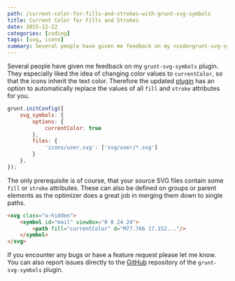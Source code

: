 ```yaml
---
path: /current-color-for-fills-and-strokes-with-grunt-svg-symbols
title: Current Color for Fills and Strokes
date: 2015-12-22
categories: [coding]
tags: [svg, icons]
summary: Several people have given me feedback on my <code>grunt-svg-symbols</code> plugin. They especially liked the idea of changing color values to <code>currentColor</code>, so that the icons inherit the text color. Therefore the updated plugin has an option to automatically replace the values of all <code>fill</code> and <code>stroke</code> attributes for you.
---
```


Several people have given me feedback on my `grunt-svg-symbols` plugin. They especially liked the idea of changing color values to `currentColor`, so that the icons inherit the text color. Therefore the updated [plugin](https://www.npmjs.com/package/grunt-svg-symbols) has an option to automatically replace the values of all `fill` and `stroke` attributes for you.

~~~ js
grunt.initConfig({
    svg_symbols: {
        options: {
            currentColor: true
        },
        files: {
            'icons/user.svg': ['svg/user/*.svg']
        }
    },
});
~~~

The only prerequisite is of course, that your source SVG files contain some `fill` or `stroke` attributes. These can also be defined on groups or parent elements as the optimizer does a great job in merging them down to single paths.

~~~ html
<svg class="u-hidden">
    <symbol id="mail" viewBox="0 0 24 24">
        <path fill="currentColor" d="M77.766 17.152..."/>
    </symbol>
</svg>
~~~

If you encounter any bugs or have a feature request please let me know. You can also report issues directly to the [GitHub](https://github.com/Lorti/grunt-svg-symbols) repository of the `grunt-svg-symbols` plugin.
